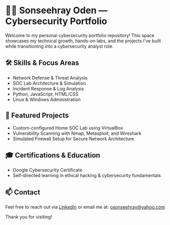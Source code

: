 # 👩‍💻 Sonseehray Oden — Cybersecurity Portfolio

Welcome to my personal cybersecurity portfolio repository! This space showcases my technical growth, hands-on labs, and the projects I’ve built while transitioning into a cybersecurity analyst role.

## 🛠️ Skills & Focus Areas
- Network Defense & Threat Analysis
- SOC Lab Architecture & Simulation
- Incident Response & Log Analysis
- Python, JavaScript, HTML/CSS
- Linux & Windows Administration

## 🚧 Featured Projects
- Custom-configured Home SOC Lab using VirtualBox
- Vulnerability Scanning with Nmap, Metasploit, and Wireshark
- Simulated Firewall Setup for Secure Network Architecture

## 🎓 Certifications & Education
- Google Cybersecurity Certificate  
- Self-directed learning in ethical hacking & cybersecurity fundamentals

## 📫 Contact
Feel free to reach out via [LinkedIn](https://linkedin.com/in/SonseehrayOden) or email me at: osonseehray@yahoo.com

Thank you for visiting!
